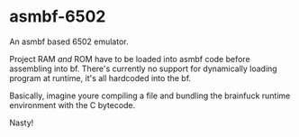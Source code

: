 # asmbf-6502
An asmbf based 6502 emulator.

Project RAM *and* ROM have to be loaded into asmbf code before
assembling into bf. There's currently no support for dynamically
loading program at runtime, it's all hardcoded into the bf.

Basically, imagine youre compiling a file and bundling the
brainfuck runtime environment with the C bytecode.

Nasty!